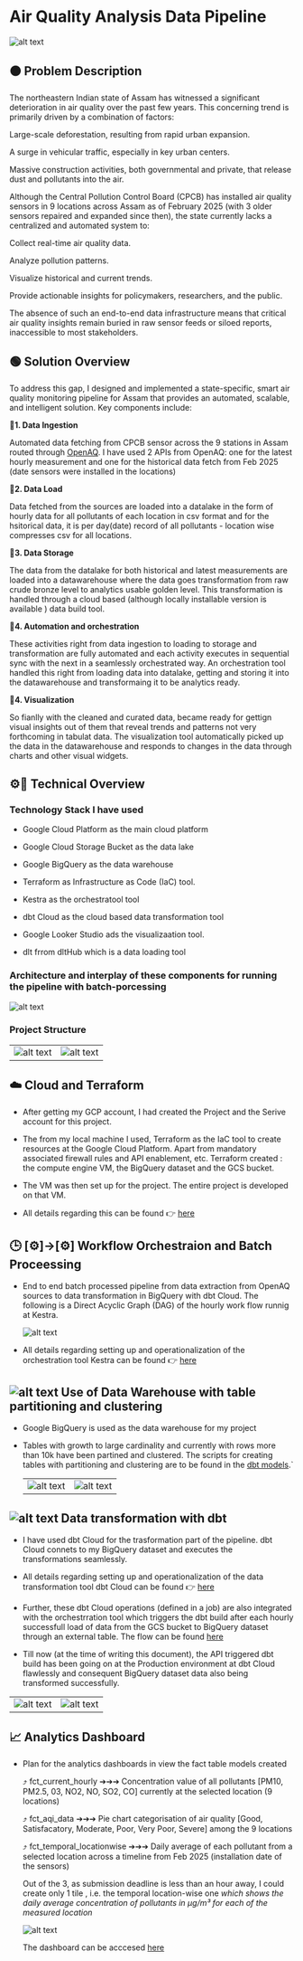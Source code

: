 # Air Quality Analysis Data Pipeline #

![alt text](/images/cover-pic.png)



## 🟠 Problem Description ##


The northeastern Indian state of Assam has witnessed a significant deterioration in air quality over the past few years. This concerning trend is primarily driven by a combination of factors:

Large-scale deforestation, resulting from rapid urban expansion.

A surge in vehicular traffic, especially in key urban centers.

Massive construction activities, both governmental and private, that release dust and pollutants into the air.

Although the Central Pollution Control Board (CPCB) has installed air quality sensors in 9 locations across Assam as of February 2025 (with 3 older sensors repaired and expanded since then), the state currently lacks a centralized and automated system to:

Collect real-time air quality data.

Analyze pollution patterns.

Visualize historical and current trends.

Provide actionable insights for policymakers, researchers, and the public.

The absence of such an end-to-end data infrastructure means that critical air quality insights remain buried in raw sensor feeds or siloed reports, inaccessible to most stakeholders.


## 🟢 Solution Overview ##


To address this gap, I designed and implemented a state-specific, smart air quality monitoring pipeline for Assam that provides an automated, scalable, and intelligent solution. Key components include:

 __🔹1. Data Ingestion__

   Automated data fetching from CPCB sensor across the 9 stations in Assam routed through [OpenAQ](https://openaq.org/). I have used 2 APIs from OpenAQ: one for the latest  hourly measurement and one for the historical data fetch from Feb 2025 (date sensors were installed in the locations)

 __🔹2. Data Load__

   Data fetched from the sources are loaded into a datalake in the form of hourly data for all pollutants of  each location in csv format and for the hsitorical data, it is per day(date) record of all pollutants - location wise compresses csv for all locations.

 __🔹3. Data Storage__

   The data from the datalake for both historical and latest measurements are loaded into a datawarehouse where the data goes transformation from raw crude bronze level to analytics usable golden level. This transformation is handled through a cloud based (although locally installable version is available ) data build tool.

 __🔹4. Automation and orchestration__

   These activities right from data ingestion to loading to storage and transformation are fully automated and each activity executes in sequential sync with the next in a seamlessly orchestrated way. An orchestration tool handled this right from loading data into datalake, getting and storing it into the datawarehouse and transformaing it to be analytics ready.

 __🔹4. Visualization__

   So fianlly with the cleaned and curated data, became ready for gettign visual insights out of them that reveal trends and patterns not very forthcoming in tabulat data. The visualization tool automatically picked up the data in the datawarehouse and responds to changes in the data through charts and other visual widgets.



## ⚙️🔧 Technical Overview ##

 ### Technology Stack I have used ###

 - Google Cloud Platform as the main cloud platform

 - Google Cloud Storage Bucket as the data lake

 - Google BigQuery as the data warehouse

 - Terraform as Infrastructure as Code (IaC) tool.

 - Kestra as the orchestratool tool

 - dbt Cloud as the cloud based data transformation tool

 - Google Looker Studio ads the visualizaation tool.
 
 - dlt frrom dltHub which is a data loading tool


 ### Architecture and interplay of these components for running the pipeline with batch-porcessing ###

   ![alt text](images/dez-proj-architecture.drawio.png)


 ### Project Structure ###
        
   
   |                                            |                                            |
   |--------------------------------------------|--------------------------------------------|
   |![alt text](images/proj-struct.png)         | ![alt text](images/struct-pr.png)          |



## ☁️ Cloud and Terraform ##

  - After getting my GCP account, I had created the Project and the Serive account for this project. 

  - The from my local machine I used, Terraform as the IaC tool to create resources at the Google Cloud Platform. Apart from mandatory associated firewall rules and API enablement, etc. Terraform created : the compute engine VM, the BigQuery dataset and the GCS bucket.

  - The VM was then set up for the project. The entire project is  developed on that VM. 

  - All details regarding this can be found  👉  [here](/docs/PLATFORM-SETUP.md) 


##  🕒 [⚙️]→[⚙️] Workflow Orchestraion and Batch Proceessing  ##

  - End to end batch processed pipeline from data extraction from OpenAQ sources to data transformation in BigQuery with dbt Cloud. The following is a Direct Acyclic Graph (DAG) of the hourly work flow runnig at Kestra.


    ![alt text](/images/kestra-DAG.png)


  - All details regarding setting up and operationalization of the orchestration tool Kestra can be found  👉  [here](/docs/PROJECT-SETUP-VM-Kestra.md) 


##  ![alt text](images/%20bq.png) Use of Data Warehouse with table partitioning and clustering ## 

  - Google BigQuery is used as the data warehouse for my project

  - Tables with growth to large cardinality and currently with rows more than 10k have been partined and clustered. The scripts for creating tables with partitioning and clustering are to be found in the [dbt models](/dbt/models/core/).`
 

    |                                            |                                            |
    |--------------------------------------------|--------------------------------------------|
    | ![alt text](/images/partitioned-1.png)     | ![alt text](images/partitioned-2.png)      |


## ![alt text](images/dbt.png) Data transformation with dbt ## 

  - I have used dbt Cloud for the trasformation part of the pipeline. dbt Cloud connets to my BigQuery dataset and executes the transformations seamlessly. 

  -  All details regarding setting up and operationalization of the data transformation tool dbt Cloud can be found  👉  [here](/docs/PROJECT-SETUP-dbt_Cloud.md) 

  - Further, these dbt Cloud operations (defined in a job) are also integrated with the orchestrration tool which triggers the dbt build after each hourly successfull load of data from the GCS bucket to BigQuery dataset through an external table. The flow can be found [here](/orchestration/flows/dez.capstone_hourly_air_quality.yml)

  - Till now (at the time of writing this document), the API triggered dbt build has been going on at the Production environment at dbt Cloud flawlessly and consequent BigQuery dataset data also being transformed successfully.

 
   |                                                |                                            |
   |------------------------------------------------|--------------------------------------------|
   |  ![alt text](images/api-trigger-success.png)   | ![alt text](images/asli-DAG.png)           |



##  📈 Analytics Dashboard ##

- Plan for the analytics dashboards in view the fact table models created 

   ⤴️ fct_current_hourly ➔➔➔ Concentration value of all pollutants [PM10, PM2.5, 03, NO2, NO, SO2, CO] currently at the selected location (9 locations)

   ⤴️ fct_aqi_data ➔➔➔ Pie chart categorisation of air quality [Good, Satisfacatory, Moderate, Poor, Very Poor, Severe] among the 9 locations

   ⤴️ fct_temporal_locationwise ➔➔➔  Daily average of each pollutant from a selected location across a timeline from Feb 2025 (installation date of the sensors)

   Out of the 3, as submission deadline is less than an hour away, I could create only 1 tile , i.e. the temporal location-wise one _which shows the daily average concentration of pollutants in µg/m³ for each of the measured location_

    ![alt text](images/dashboard-1.png)     

    The dashboard can be acccesed [here](https://lookerstudio.google.com/reporting/906f6c45-bee4-44a1-91ef-b5c25172b12e/page/mxTHF)

